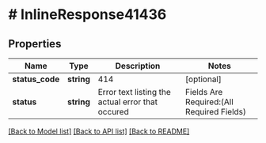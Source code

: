 # # InlineResponse41436

## Properties

Name | Type | Description | Notes
------------ | ------------- | ------------- | -------------
**status_code** | **string** | 414 | [optional]
**status** | **string** | Error text listing the actual error that occured | Fields Are Required:(All Required Fields) | Invalid value entered for:(Input Fields) |  TrunkGroup Session Update is not allowed for customer | [optional]

[[Back to Model list]](../../README.md#models) [[Back to API list]](../../README.md#endpoints) [[Back to README]](../../README.md)
